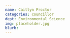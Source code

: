 ```yaml
---
name: Caitlyn Proctor
categories: councillor
dept: Environmental Science
img: placeholder.jpg
blurb: 
---
```

